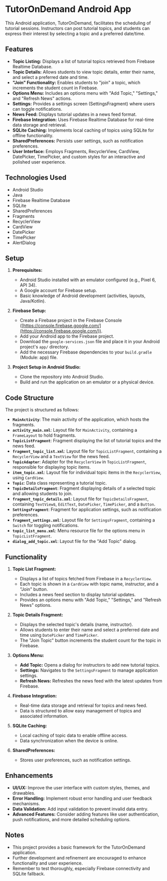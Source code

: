 # TutorOnDemand Android App

This Android application, TutorOnDemand, facilitates the scheduling of tutorial sessions. Instructors can post tutorial topics, and students can express their interest by selecting a topic and a preferred date/time.

## Features

* **Topic Listing:** Displays a list of tutorial topics retrieved from Firebase Realtime Database.
* **Topic Details:** Allows students to view topic details, enter their name, and select a preferred date and time.
* **"Join" Functionality:** Enables students to "join" a topic, which increments the student count in Firebase.
* **Options Menu:** Includes an options menu with "Add Topic," "Settings," and "Refresh News" actions.
* **Settings:** Provides a settings screen (SettingsFragment) where users can toggle notifications.
* **News Feed:** Displays tutorial updates in a news feed format.
* **Firebase Integration:** Uses Firebase Realtime Database for real-time data storage and retrieval.
* **SQLite Caching:** Implements local caching of topics using SQLite for offline functionality.
* **SharedPreferences:** Persists user settings, such as notification preferences.
* **User Interface:** Employs Fragments, RecyclerView, CardView, DatePicker, TimePicker, and custom styles for an interactive and polished user experience.

## Technologies Used

* Android Studio
* Java
* Firebase Realtime Database
* SQLite
* SharedPreferences
* Fragments
* RecyclerView
* CardView
* DatePicker
* TimePicker
* AlertDialog

## Setup

1.  **Prerequisites:**
    * Android Studio installed with an emulator configured (e.g., Pixel 6, API 34).
    * A Google account for Firebase setup.
    * Basic knowledge of Android development (activities, layouts, Java/Kotlin).

2.  **Firebase Setup:**
    * Create a Firebase project in the Firebase Console ([https://console.firebase.google.com/](https://console.firebase.google.com/)).
    * Add your Android app to the Firebase project.
    * Download the `google-services.json` file and place it in your Android project's `app/` directory.
    * Add the necessary Firebase dependencies to your `build.gradle` (Module: app) file.

3.  **Project Setup in Android Studio:**
    * Clone the repository into Android Studio.
    * Build and run the application on an emulator or a physical device.

## Code Structure

The project is structured as follows:

* **`MainActivity`**: The main activity of the application, which hosts the fragments.
* **`activity_main.xml`**: Layout file for `MainActivity`, containing a `FrameLayout` to hold fragments.
* **`TopicListFragment`**: Fragment displaying the list of tutorial topics and the news feed.
* **`fragment_topic_list.xml`**: Layout file for `TopicListFragment`, containing a `RecyclerView` and a `TextView` for the news feed.
* **`TopicAdapter`**: Adapter for the `RecyclerView` in `TopicListFragment`, responsible for displaying topic items.
* **`item_topic.xml`**: Layout file for individual topic items in the `RecyclerView`, using `CardView`.
* **`Topic`**: Data class representing a tutorial topic.
* **`TopicDetailsFragment`**: Fragment displaying details of a selected topic and allowing students to join.
* **`fragment_topic_details.xml`**: Layout file for `TopicDetailsFragment`, containing `TextView`s, `EditText`, `DatePicker`, `TimePicker`, and a `Button`.
* **`SettingsFragment`**: Fragment for application settings, such as notification preferences.
* **`fragment_settings.xml`**: Layout file for `SettingsFragment`, containing a `Switch` for toggling notifications.
* **`topic_list_menu.xml`**: Menu resource file for the options menu in `TopicListFragment`.
* **`dialog_add_topic.xml`**: Layout file for the "Add Topic" dialog.

## Functionality

1.  **Topic List Fragment:**
    * Displays a list of topics fetched from Firebase in a `RecyclerView`.
    * Each topic is shown in a `CardView` with topic name, instructor, and a "Join" button.
    * Includes a news feed section to display tutorial updates.
    * Provides an options menu with "Add Topic," "Settings," and "Refresh News" options.

2.  **Topic Details Fragment:**
    * Displays the selected topic's details (name, instructor).
    * Allows students to enter their name and select a preferred date and time using `DatePicker` and `TimePicker`.
    * The "Join Topic" button increments the student count for the topic in Firebase.

3.  **Options Menu:**
    * **Add Topic:** Opens a dialog for instructors to add new tutorial topics.
    * **Settings:** Navigates to the `SettingsFragment` to manage application settings.
    * **Refresh News:** Refreshes the news feed with the latest updates from Firebase.

4.  **Firebase Integration:**
    * Real-time data storage and retrieval for topics and news feed.
    * Data is structured to allow easy management of topics and associated information.

5.  **SQLite Caching:**
    * Local caching of topic data to enable offline access.
    * Data synchronization when the device is online.

6.  **SharedPreferences:**
    * Stores user preferences, such as notification settings.

## Enhancements

* **UI/UX:** Improve the user interface with custom styles, themes, and drawables.
* **Error Handling:** Implement robust error handling and user feedback mechanisms.
* **Data Validation:** Add input validation to prevent invalid data entry.
* **Advanced Features:** Consider adding features like user authentication, push notifications, and more detailed scheduling options.

## Notes

* This project provides a basic framework for the TutorOnDemand application.
* Further development and refinement are encouraged to enhance functionality and user experience.
* Remember to test thoroughly, especially Firebase connectivity and SQLite fallback.
